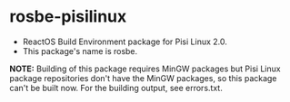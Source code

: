 # rosbe-pisilinux

* ReactOS Build Environment package for Pisi Linux 2.0.
* This package's name is rosbe.

**NOTE:** Building of this package requires MinGW packages but Pisi Linux package repositories don't have the MinGW packages, so this package can't be built now. For the building output, see errors.txt.

